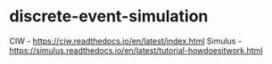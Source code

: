 

# discrete-event-simulation
CIW - https://ciw.readthedocs.io/en/latest/index.html
Simulus - https://simulus.readthedocs.io/en/latest/tutorial-howdoesitwork.html

